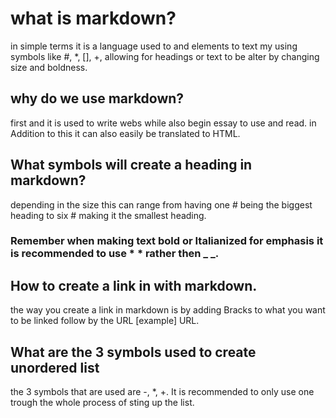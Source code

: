 # what is markdown? 
in simple terms it is a language used to and elements to text my using symbols like #, *, [], +, allowing for headings or text to be alter by changing size and boldness.

 ## why do we use markdown? 
 first and it is used to write webs while also begin essay to use and read. in Addition to this it can also easily be translated to HTML.

## What symbols will create a heading in markdown? 
depending in the size this can range from having one # being the biggest heading to six # making it the smallest heading.

###  Remember when making text bold or Italianized for emphasis it is recommended to use * * rather then _ _.

## How to create a link in with markdown. 
the way you create a link in markdown is by adding Bracks to what you want to be linked follow by the URL [example] URL.

## What are the 3 symbols used to create unordered list 
the 3 symbols that are used are -, *, +. It is recommended to only use one trough the whole process of sting up the list.
